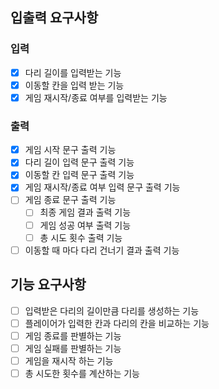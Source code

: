 ## 입출력 요구사항
### 입력
- [x] 다리 길이를 입력받는 기능
- [x] 이동할 칸을 입력 받는 기능
- [x] 게임 재시작/종료 여부를 입력받는 기능

### 출력
- [x] 게임 시작 문구 출력 기능
- [x] 다리 길이 입력 문구 출력 기능
- [x] 이동할 칸 입력 문구 출력 기능
- [x] 게임 재시작/종료 여부 입력 문구 출력 기능
- [ ] 게임 종료 문구 출력 기능
    - [ ] 최종 게임 결과 출력 기능
    - [ ] 게임 성공 여부 출력 기능
    - [ ] 총 시도 횟수 출력 기능
- [ ] 이동할 때 마다 다리 건너기 결과 출력 기능

## 기능 요구사항
- [ ] 입력받은 다리의 길이만큼 다리를 생성하는 기능
- [ ] 플레이어가 입력한 칸과 다리의 칸을 비교하는 기능
- [ ] 게임 종료를 판별하는 기능
- [ ] 게임 실패를 판별하는 기능
- [ ] 게임을 재시작 하는 기능
- [ ] 총 시도한 횟수를 계산하는 기능